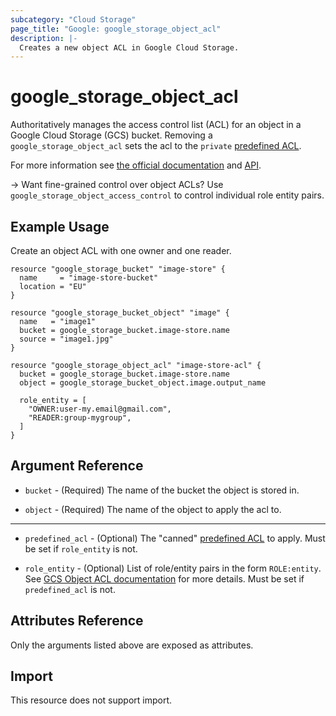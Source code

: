```yaml
---
subcategory: "Cloud Storage"
page_title: "Google: google_storage_object_acl"
description: |-
  Creates a new object ACL in Google Cloud Storage.
---
```


# google\_storage\_object\_acl

Authoritatively manages the access control list (ACL) for an object in a Google
Cloud Storage (GCS) bucket. Removing a `google_storage_object_acl` sets the
acl to the `private` [predefined ACL](https://cloud.google.com/storage/docs/access-control#predefined-acl).

For more information see
[the official documentation](https://cloud.google.com/storage/docs/access-control/lists) 
and 
[API](https://cloud.google.com/storage/docs/json_api/v1/objectAccessControls).

-> Want fine-grained control over object ACLs? Use `google_storage_object_access_control` to control individual
role entity pairs.

## Example Usage

Create an object ACL with one owner and one reader.

```hcl
resource "google_storage_bucket" "image-store" {
  name     = "image-store-bucket"
  location = "EU"
}

resource "google_storage_bucket_object" "image" {
  name   = "image1"
  bucket = google_storage_bucket.image-store.name
  source = "image1.jpg"
}

resource "google_storage_object_acl" "image-store-acl" {
  bucket = google_storage_bucket.image-store.name
  object = google_storage_bucket_object.image.output_name

  role_entity = [
    "OWNER:user-my.email@gmail.com",
    "READER:group-mygroup",
  ]
}
```

## Argument Reference

* `bucket` - (Required) The name of the bucket the object is stored in.

* `object` - (Required) The name of the object to apply the acl to.

- - -

* `predefined_acl` - (Optional) The "canned" [predefined ACL](https://cloud.google.com/storage/docs/access-control#predefined-acl) to apply. Must be set if `role_entity` is not.

* `role_entity` - (Optional) List of role/entity pairs in the form `ROLE:entity`. See [GCS Object ACL documentation](https://cloud.google.com/storage/docs/json_api/v1/objectAccessControls) for more details.
Must be set if `predefined_acl` is not.

## Attributes Reference

Only the arguments listed above are exposed as attributes.

## Import

This resource does not support import.
